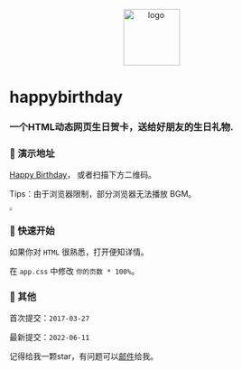 <p align="center">
    <img width="100" height="100" src="https://pic.tyzhang.top/images/2022/06/11/icon.png" alt="logo">
</p>

# happybirthday

### 一个HTML动态网页生日贺卡，送给好朋友的生日礼物.

### 🎉 演示地址

[Happy Birthday](https://ztygalaxy.github.io/happybirthdayfxn/)， 或者扫描下方二维码。

Tips：由于浏览器限制，部分浏览器无法播放 BGM。

<img src="https://pic.tyzhang.top/images/2022/06/11/qcode.png" style="zoom:33%;" />

### 🔨 快速开始

如果你对 `HTML` 很熟悉，打开便知详情。

在 `app.css` 中修改 `你的页数 * 100%`。

### 🎤 其他

首次提交：`2017-03-27`

最新提交：`2022-06-11`

记得给我一颗star，有问题可以[邮件](mailto:zhangty1996@163.com)给我。
